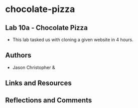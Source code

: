 # chocolate-pizza

## Lab 10a - Chocolate Pizza

* This lab tasked us with cloning a given website in 4 hours.

## Authors

* Jason Christopher &

## Links and Resources

## Reflections and Comments

